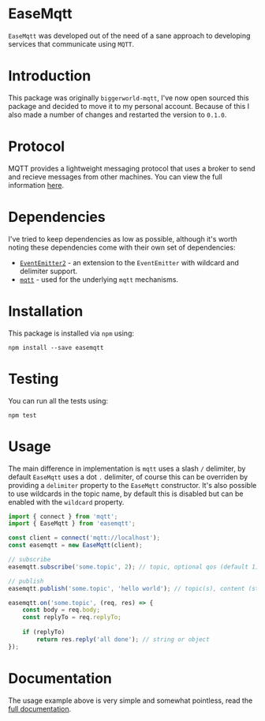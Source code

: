 # EaseMqtt

`EaseMqtt` was developed out of the need of a sane approach to developing services that communicate using `MQTT`.

# Introduction

This package was originally `biggerworld-mqtt`, I've now open sourced this package and decided to move it to my personal account. Because of this I also made a number of changes and restarted the version to `0.1.0`.

# Protocol

MQTT provides a lightweight messaging protocol that uses a broker to send and recieve messages from other machines. You can view the full information [here](http://mqtt.org/).

# Dependencies

I've tried to keep dependencies as low as possible, although it's worth noting these dependencies come with their own set of dependencies:

- [`EventEmitter2`](https://npmjs.org/package/eventemitter2) - an extension to the `EventEmitter` with wildcard and delimiter support.
- [`mqtt`](https://npmjs.org/package/mqtt) - used for the underlying `mqtt` mechanisms.

# Installation

This package is installed via `npm` using:

```
npm install --save easemqtt
```

# Testing

You can run all the tests using:

```
npm test
```

# Usage

The main difference in implementation is `mqtt` uses a slash `/` delimiter, by default `EaseMqtt` uses a dot `.` delimiter, of course this can be overriden by providing a `delimiter` property to the `EaseMqtt` constructor. It's also possible to use wildcards in the topic name, by default this is disabled but can be enabled with the `wildcard` property.

```javascript
import { connect } from 'mqtt';
import { EaseMqtt } from 'easemqtt';

const client = connect('mqtt://localhost');
const easemqtt = new EaseMqtt(client);

// subscribe
easemqtt.subscribe('some.topic', 2); // topic, optional qos (default 1)

// publish
easemqtt.publish('some.topic', 'hello world'); // topic(s), content (string/object)

easemqtt.on('some.topic', (req, res) => {
    const body = req.body;
    const replyTo = req.replyTo;
    
    if (replyTo)
        return res.reply('all done'); // string or object
});
```

# Documentation

The usage example above is very simple and somewhat pointless, read the [full documentation](https://easemqtt.readthedocs.io/en/latest/).